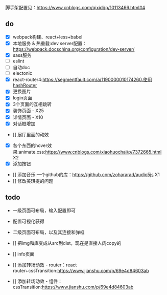 脚手架配置见：https://www.cnblogs.com/qixidi/p/10113466.html#4

## do
- [x] webpack构建、react+less+babel
- [x] 本地服务 & 热重载:dev server配置：https://webpack.docschina.org/configuration/dev-server/
- [x] sass服务
- [ ] eslint
- [ ] 自动doc
- [ ] electonic
- [x] react-router4:https://segmentfault.com/a/1190000010174260.使用hashRouter
- [x] 更换图片
- [x] login页面
- [x] 3个页面的互相跳转
- [x] 装饰页面 - X25
- [x] 详情页面 - X10
- [x] 对话框增加
- [] 展厅里面的动效
- [x] 各个东西的hover效果:animate.css:https://www.cnblogs.com/xiaohuochai/p/7372665.html X2
- [x] 添加按钮
- [] 添加音乐:一个github的库：https://github.com/zohararad/audio5js X1
- [] 修改美琪提的问题

## todo
- 一级页面可布局，输入配置即可
- 配置可视化获得
- 二级页面可布局，以及其连接和弹框
- [] 把img和库变成从src到dist，现在是直接人肉copy的

- [] info页面
- [] 添加转场动效 - router：react router+cssTransition:https://www.jianshu.com/p/69e4d84603ab
- [] 添加转场动效 - 组件：cssTransition:https://www.jianshu.com/p/69e4d84603ab